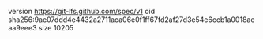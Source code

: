 version https://git-lfs.github.com/spec/v1
oid sha256:9ae07ddd4e4432a2711aca06e0f1ff67fd2af27d3e54e6ccb1a0018aeaa9eee3
size 10205
